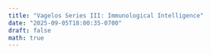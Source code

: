 ```yaml
---
title: "Vagelos Series III: Immunological Intelligence"
date: "2025-09-05T18:00:35-0700"
draft: false
math: true
---
```

